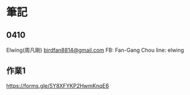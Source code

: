 # 筆記

## 0410

Elwing(周凡剛)
birdfan8814@gmail.com
FB: Fan-Gang Chou
line: elwing

## 作業1

https://forms.gle/5Y8XFYKP2HwmKnqE6
